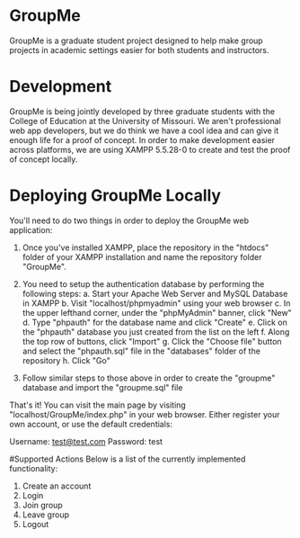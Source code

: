 # GroupMe
GroupMe is a graduate student project designed to help make group projects in academic settings easier for both students and instructors.

# Development
GroupMe is being jointly developed by three graduate students with the College of Education at the University of Missouri.  We aren't professional web app developers, but we do think we have a cool idea and can give it enough life for a proof of concept.  In order to make development easier across platforms, we are using XAMPP 5.5.28-0 to create and test the proof of concept locally.

# Deploying GroupMe Locally
You'll need to do two things in order to deploy the GroupMe web application:
  1. Once you've installed XAMPP, place the repository in the "htdocs" folder of your XAMPP installation and name the repository folder "GroupMe".
  
  2. You need to setup the authentication database by performing the following steps:
    a. Start your Apache Web Server and MySQL Database in XAMPP
    b. Visit "localhost/phpmyadmin" using your web browser
    c. In the upper lefthand corner, under the "phpMyAdmin" banner, click "New"
    d. Type "phpauth" for the database name and click "Create"
    e. Click on the "phpauth" database you just created from the list on the left
    f. Along the top row of buttons, click "Import"
    g. Click the "Choose file" button and select the "phpauth.sql" file in the "databases" folder of the repository
    h. Click "Go"

  3. Follow similar steps to those above in order to create the "groupme" database and import the "groupme.sql" file

That's it!  You can visit the main page by visiting "localhost/GroupMe/index.php" in your web browser.  Either register your own account, or use the default credentials:

  Username: test@test.com
  Password: test

#Supported Actions
Below is a list of the currently implemented functionality:
  1. Create an account
  2. Login
  3. Join group
  4. Leave group
  3. Logout
